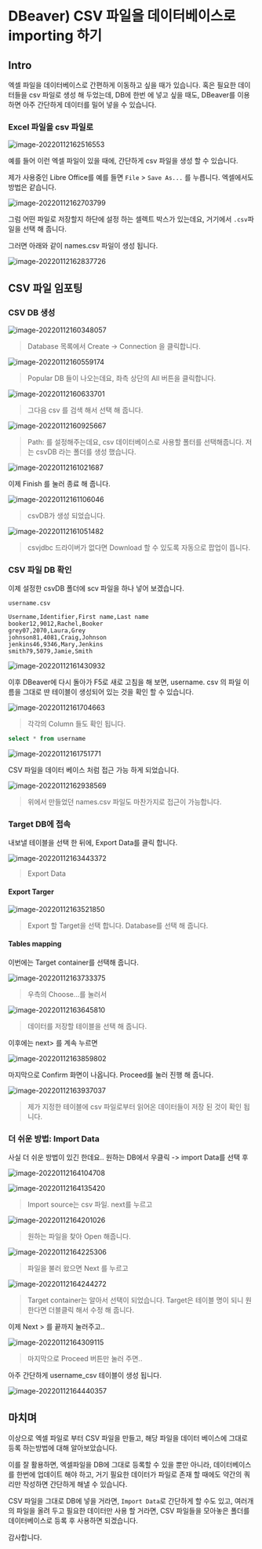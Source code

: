 # DBeaver) CSV 파일을 데이터베이스로 importing 하기

## Intro

엑셀 파일을 데이터베이스로 간편하게 이동하고 싶을 때가 있습니다. 혹은 필요한 데이터들을 csv 파일로 생성 해 두었는데, DB에 한번 에 넣고 싶을 때도, DBeaver를 이용하면 아주 간단하게 데이터를 밀어 넣을 수 있습니다.

### Excel 파일을 csv 파일로

![image-20220112162516553](https://raw.githubusercontent.com/Shane-Park/mdblog/main/development/dbeaver/csv.assets/image-20220112162516553.png)

예를 들어 이런 엑셀 파일이 있을 때에, 간단하게 csv 파일을 생성 할 수 있습니다.

제가 사용중인 Libre Office를 예를 들면 `File` > `Save As...` 를 누릅니다. 엑셀에서도 방법은 같습니다.

![image-20220112162703799](https://raw.githubusercontent.com/Shane-Park/mdblog/main/development/dbeaver/csv.assets/image-20220112162703799.png)

그럼 어떤 파일로 저장할지 하단에 설정 하는 셀렉트 박스가 있는데요, 거기에서 `.csv`파일을 선택 해 줍니다.

그러면 아래와 같이 names.csv 파일이 생성 됩니다.

![image-20220112162837726](https://raw.githubusercontent.com/Shane-Park/mdblog/main/development/dbeaver/csv.assets/image-20220112162837726.png)

## CSV 파일 임포팅

### CSV DB 생성

![image-20220112160348057](https://raw.githubusercontent.com/Shane-Park/mdblog/main/development/dbeaver/csv.assets/image-20220112160348057.png)

> Database 목록에서 Create -> Connection 을 클릭합니다.

![image-20220112160559174](https://raw.githubusercontent.com/Shane-Park/mdblog/main/development/dbeaver/csv.assets/image-20220112160559174.png)

> Popular DB 들이 나오는데요, 좌측 상단의 All 버튼을 클릭합니다.

![image-20220112160633701](https://raw.githubusercontent.com/Shane-Park/mdblog/main/development/dbeaver/csv.assets/image-20220112160633701.png)

> 그다음 csv 를 검색 해서 선택 해 줍니다.

![image-20220112160925667](https://raw.githubusercontent.com/Shane-Park/mdblog/main/development/dbeaver/csv.assets/image-20220112160925667.png)

> Path: 를 설정해주는데요, csv 데이터베이스로 사용할 폴터를 선택해줍니다. 저는 csvDB 라는 폴더를 생성 했습니다.

![image-20220112161021687](https://raw.githubusercontent.com/Shane-Park/mdblog/main/development/dbeaver/csv.assets/image-20220112161021687.png)

이제 Finish 를 눌러 종료 해 줍니다.

![image-20220112161106046](https://raw.githubusercontent.com/Shane-Park/mdblog/main/development/dbeaver/csv.assets/image-20220112161106046.png)

>  csvDB가 생성 되었습니다.

![image-20220112161051482](https://raw.githubusercontent.com/Shane-Park/mdblog/main/development/dbeaver/csv.assets/image-20220112161051482.png)

> csvjdbc 드라이버가 없다면 Download 할 수 있도록 자동으로 팝업이 뜹니다.

### CSV 파일 DB 확인

이제 설정한 csvDB 폴더에 scv 파일을 하나 넣어 보겠습니다.

`username.csv`

```csv
Username,Identifier,First name,Last name
booker12,9012,Rachel,Booker
grey07,2070,Laura,Grey
johnson81,4081,Craig,Johnson
jenkins46,9346,Mary,Jenkins
smith79,5079,Jamie,Smith

```

![image-20220112161430932](https://raw.githubusercontent.com/Shane-Park/mdblog/main/development/dbeaver/csv.assets/image-20220112161430932.png)

이후 DBeaver에 다시 돌아가 F5로 새로 고침을 해 보면, username. csv 의 파일 이름을 그대로 딴 테이블이 생성되어 있는 것을 확인 할 수 있습니다.

![image-20220112161704663](https://raw.githubusercontent.com/Shane-Park/mdblog/main/development/dbeaver/csv.assets/image-20220112161704663.png)

> 각각의 Column 들도 확인 됩니다.

```sql
select * from username
```

![image-20220112161751771](https://raw.githubusercontent.com/Shane-Park/mdblog/main/development/dbeaver/csv.assets/image-20220112161751771.png)

CSV 파일을 데이터 베이스 처럼 접근 가능 하게 되었습니다.

![image-20220112162938569](https://raw.githubusercontent.com/Shane-Park/mdblog/main/development/dbeaver/csv.assets/image-20220112162938569.png)

> 위에서 만들었던 names.csv 파일도 마찬가지로 접근이 가능합니다.

### Target DB에 접속

내보낼 테이블을 선택 한 뒤에, Export Data를 클릭 합니다.

![image-20220112163443372](https://raw.githubusercontent.com/Shane-Park/mdblog/main/development/dbeaver/csv.assets/image-20220112163443372.png)

> Export Data

#### Export Targer

![image-20220112163521850](https://raw.githubusercontent.com/Shane-Park/mdblog/main/development/dbeaver/csv.assets/image-20220112163521850.png)

> Export 할 Target을 선택 합니다. Database를 선택 해 줍니다.

#### Tables mapping

이번에는 Target container를 선택해 줍니다. 

![image-20220112163733375](https://raw.githubusercontent.com/Shane-Park/mdblog/main/development/dbeaver/csv.assets/image-20220112163733375.png)

> 우측의 Choose...를 눌러서

![image-20220112163645810](https://raw.githubusercontent.com/Shane-Park/mdblog/main/development/dbeaver/csv.assets/image-20220112163645810.png)

> 데이터를 저장할 테이블을 선택 해 줍니다.

이후에는 next> 를 계속 누르면

![image-20220112163859802](https://raw.githubusercontent.com/Shane-Park/mdblog/main/development/dbeaver/csv.assets/image-20220112163859802.png)

마지막으로 Confirm 화면이 나옵니다. Proceed를 눌러 진행 해 줍니다.

![image-20220112163937037](https://raw.githubusercontent.com/Shane-Park/mdblog/main/development/dbeaver/csv.assets/image-20220112163937037.png)

> 제가 지정한 테이블에 csv 파일로부터 읽어온 데이터들이 저장 된 것이 확인 됩니다.

### 더 쉬운 방법: Import Data

사실 더 쉬운 방법이 있긴 한데요.. 원하는 DB에서 우클릭 -> import Data를 선택 후

![image-20220112164104708](https://raw.githubusercontent.com/Shane-Park/mdblog/main/development/dbeaver/csv.assets/image-20220112164104708.png)

![image-20220112164135420](https://raw.githubusercontent.com/Shane-Park/mdblog/main/development/dbeaver/csv.assets/image-20220112164135420.png)

> Import source는 csv 파일. next를 누르고

![image-20220112164201026](https://raw.githubusercontent.com/Shane-Park/mdblog/main/development/dbeaver/csv.assets/image-20220112164201026.png)

> 원하는 파일을 찾아 Open 해줍니다.

![image-20220112164225306](https://raw.githubusercontent.com/Shane-Park/mdblog/main/development/dbeaver/csv.assets/image-20220112164225306.png)

> 파일을 불러 왔으면 Next 를 누르고

![image-20220112164244272](https://raw.githubusercontent.com/Shane-Park/mdblog/main/development/dbeaver/csv.assets/image-20220112164244272.png)

> Target container는 알아서 선택이 되었습니다. Target은 테이블 명이 되니 원한다면 더블클릭 해서 수정 해 줍니다.

이제 Next > 를 끝까지 눌러주고..

![image-20220112164309115](https://raw.githubusercontent.com/Shane-Park/mdblog/main/development/dbeaver/csv.assets/image-20220112164309115.png)

> 마지막으로 Proceed 버튼만 눌러 주면..

아주 간단하게 username_csv 테이블이 생성 됩니다.

![image-20220112164440357](https://raw.githubusercontent.com/Shane-Park/mdblog/main/development/dbeaver/csv.assets/image-20220112164440357.png)

## 마치며

이상으로 엑셀 파일로 부터 CSV 파일을 만들고, 해당 파일을 데이터 베이스에 그대로 등록 하는방법에 대해 알아보았습니다.

이를 잘 활용하면, 엑셀파일을 DB에 그대로 등록할 수 있을 뿐만 아니라, 데이터베이스를 한번에 업데이트 해야 하고, 거기 필요한 데이터가 파일로 존재 할 때에도 약간의 쿼리만 작성하면 간단하게 해낼 수 있습니다.

CSV 파일을 그대로 DB에 넣을 거라면, `Import Data`로 간단하게 할 수도 있고, 여러개의 파일을 올려 두고 필요한 데이터만 사용 할 거라면, CSV 파일들을 모아놓은 폴더를 데이터베이스로 등록 후 사용하면 되겠습니다.

감사합니다.